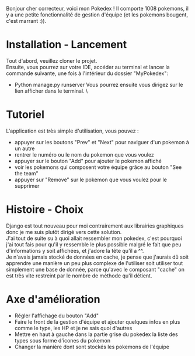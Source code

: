 Bonjour cher correcteur, voici mon Pokedex ! Il comporte 1008 pokemons, il y a une petite fonctionnalité de gestion d'équipe (et les pokemons bougent, c'est marrant :)).

# Installation - Lancement

Tout d'abord, veuillez cloner le projet. \
Ensuite, vous pourrez sur votre IDE, accéder au terminal et lancer la commande suivante, une fois à l'intérieur du dossier "MyPokedex": 
  - Python  manage.py  runserver
Vous pourrez ensuite vous dirigez sur le lien afficher dans le terminal. \

# Tutoriel

L'application est très simple d'utilisation, vous pouvez :
- appuyer sur les boutons "Prev" et "Next" pour naviguer d'un pokemon à un autre
- rentrer le numéro ou le nom du pokemon que vous voulez
- appuyer sur le bouton "Add" pour ajouter le pokemon affiché
- voir les pokemons qui composent votre équipe grâce au bouton "See the team"
- appuyer sur "Remove" sur le pokemon que vous voulez pour le supprimer

# Histoire - Choix

Django est tout nouveau pour moi contrairement aux librairies graphiques donc je me suis plutôt dirigé vers cette solution. \
J'ai tout de suite su à quoi allait ressembler mon pokedex, c'est pourquoi j'ai tout fais pour qu'il y ressemble le plus possible malgré le fait que peu d'informations y soit affichées, et j'adore la tête qu'il a ^^. \
Je n'avais jamais stocké de données en cache, je pense que j'aurais dû soit apprendre une manière un peu plus complexe de l'utiliser soit utiliser tout simplement une base de donnée,
parce qu'avec le composant "cache" on est très vite restreint par le nombre de méthode qu'il détient.

# Axe d'amélioration

- Régler l'affichage du bouton "Add"
- Faire le front de la gestion d'équipe et ajouter quelques infos en plus comme le type, les HP et je ne sais quoi d'autres
- Mettre en haut à gauche dans la partie grise du pokedex la liste des types sous forme d'icones du pokemon
- Changer la manière dont sont stockés les pokemons de l'équipe

  
